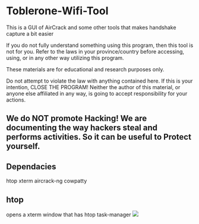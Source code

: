 # Toblerone-Wifi-Tool
This is a GUI of AirCrack and some other tools that makes handshake capture a bit easier 

If you do not fully understand something using this program, then this tool is not  for you. Refer to the laws in your province/country before accessing, using, or in any other way utilizing this program.

These materials are for educational and research purposes only.

Do not attempt to violate the law with anything contained here. If this is your intention, CLOSE THE PROGRAM! Neither the author of this material, or anyone else affiliated in any way, is going to accept responsibility for your actions.

We do NOT promote Hacking! We are documenting the way hackers steal and performs activities. So it can be useful to Protect yourself.
------------------------------------------------------------------------------------

Dependacies
------------------
htop
xterm
aircrack-ng
cowpatty

htop
----
opens a xterm window that has htop task-manager
<img src=" screenShots/3.png">

